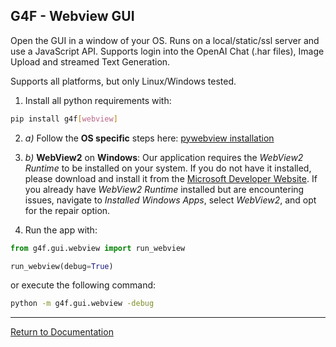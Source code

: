 ## G4F - Webview GUI

Open the GUI in a window of your OS. Runs on a local/static/ssl server and use a JavaScript API.
Supports login into the OpenAI Chat (.har files), Image Upload and streamed Text Generation.

Supports all platforms, but only Linux/Windows tested.

1. Install all python requirements with:

```bash
pip install g4f[webview]
```

2. *a)* Follow the **OS specific** steps here:
 [pywebview installation](https://pywebview.flowrl.com/guide/installation.html#dependencies)

2. *b)* **WebView2** on **Windows**: Our application requires the *WebView2 Runtime* to be installed on your system. If you do not have it installed, please download and install it from the [Microsoft Developer Website](https://developer.microsoft.com/en-us/microsoft-edge/webview2/). If you already have *WebView2 Runtime* installed but are encountering issues, navigate to *Installed Windows Apps*, select *WebView2*, and opt for the repair option.

3. Run the app with:

```python
from g4f.gui.webview import run_webview

run_webview(debug=True)
```

or execute the following command:

```bash
python -m g4f.gui.webview -debug
```

---

[Return to Documentation](../)